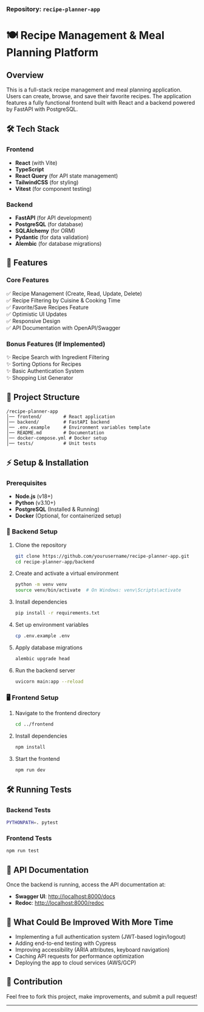 ### Repository: `recipe-planner-app`  

# 🍽️ Recipe Management & Meal Planning Platform  

## Overview  
This is a full-stack recipe management and meal planning application. Users can create, browse, and save their favorite recipes. The application features a fully functional frontend built with React and a backend powered by FastAPI with PostgreSQL.  

## 🛠️ Tech Stack  

### Frontend  
- **React** (with Vite)  
- **TypeScript**  
- **React Query** (for API state management)  
- **TailwindCSS** (for styling)  
- **Vitest** (for component testing)  

### Backend  
- **FastAPI** (for API development)  
- **PostgreSQL** (for database)  
- **SQLAlchemy** (for ORM)  
- **Pydantic** (for data validation)  
- **Alembic** (for database migrations)  

## 🚀 Features  

### Core Features  
✅ Recipe Management (Create, Read, Update, Delete)  
✅ Recipe Filtering by Cuisine & Cooking Time  
✅ Favorite/Save Recipes Feature  
✅ Optimistic UI Updates  
✅ Responsive Design  
✅ API Documentation with OpenAPI/Swagger  

### Bonus Features (If Implemented)  
✨ Recipe Search with Ingredient Filtering  
✨ Sorting Options for Recipes  
✨ Basic Authentication System  
✨ Shopping List Generator  

## 📂 Project Structure  
```
/recipe-planner-app
│── frontend/        # React application  
│── backend/         # FastAPI backend  
│── .env.example     # Environment variables template  
│── README.md        # Documentation  
│── docker-compose.yml # Docker setup  
│── tests/           # Unit tests  
```  

## ⚡ Setup & Installation  

### Prerequisites  
- **Node.js** (v18+)  
- **Python** (v3.10+)  
- **PostgreSQL** (Installed & Running)  
- **Docker** (Optional, for containerized setup)  

### 🔧 Backend Setup  

1. Clone the repository  
   ```sh
   git clone https://github.com/yourusername/recipe-planner-app.git
   cd recipe-planner-app/backend
   ```  
2. Create and activate a virtual environment  
   ```sh
   python -m venv venv  
   source venv/bin/activate  # On Windows: venv\Scripts\activate  
   ```  
3. Install dependencies  
   ```sh
   pip install -r requirements.txt  
   ```  
4. Set up environment variables  
   ```sh
   cp .env.example .env  
   ```  
5. Apply database migrations  
   ```sh
   alembic upgrade head  
   ```  
6. Run the backend server  
   ```sh
   uvicorn main:app --reload  
   ```  

### 🖥️ Frontend Setup  

1. Navigate to the frontend directory  
   ```sh
   cd ../frontend  
   ```  
2. Install dependencies  
   ```sh
   npm install  
   ```  
3. Start the frontend  
   ```sh
   npm run dev  
   ```  

## 🛠️ Running Tests  

### Backend Tests  
```sh
PYTHONPATH=. pytest
```  

### Frontend Tests  
```sh
npm run test  
```  

## 📌 API Documentation  
Once the backend is running, access the API documentation at:  
- **Swagger UI**: [http://localhost:8000/docs](http://localhost:8000/docs)  
- **Redoc**: [http://localhost:8000/redoc](http://localhost:8000/redoc)  

## 📝 What Could Be Improved With More Time  
- Implementing a full authentication system (JWT-based login/logout)  
- Adding end-to-end testing with Cypress  
- Improving accessibility (ARIA attributes, keyboard navigation)  
- Caching API requests for performance optimization  
- Deploying the app to cloud services (AWS/GCP)  

## 🤝 Contribution  
Feel free to fork this project, make improvements, and submit a pull request!  

---